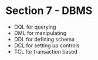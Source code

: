 # Section 7 - DBMS

- DQL for querying
- DML for manipulating
- DDL for defining schema
- DCL for setting up controls
- TCL for transaction based
